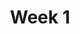 ---
title: Week 1
weekNumber: 1
days:
- date: 2023-01-17
  events:
    ? '**Lecture 1**{: .label .label-lecture } [Introduction](lecture/lec01)'
    : '[Note 1](https://ds100.org/course-notes/intro_lec/introduction.html)'
    ? '**Lecture Participation 1**{: .label .label-survey } <base target="_blank"> [Lecture Participation 1](https://app.sli.do/event/dkf81ojXdToAXJBzQsrMm2/embed/polls/9dd4dd70-7a4d-4182-81e2-f3214568f2e4)'
    ? '**Survey**{: .label .label-survey } <base target="_blank"> [Pre-Semester Survey](https://forms.gle/V87pcQVmxufPn9as8) (due 1/20)'
    : ''
- date: 2023-01-19
  events:
    ? '**Lecture 2**{: .label .label-lecture } [Pandas I](lecture/lec02)'
    : '[Note 2](https://ds100.org/course-notes/pandas_1/pandas_1.html)'
    ? '**Lecture Participation 2**{: .label .label-survey } <base target="_blank"> [Lecture Participation 2](https://app.sli.do/event/bAdFQfFVvdGZTe2c7xFqat/embed/polls/8c9c73bb-3dcd-4751-b375-aecfbbac0761)'
    : ''
- date: 2023-01-20
  events:
      ? '**Lab 1**{: .label .label-lab } Prerequisite Refresher'
      ? '**Homework 1**{: .label .label-hw } Jupyter Refresher'
---